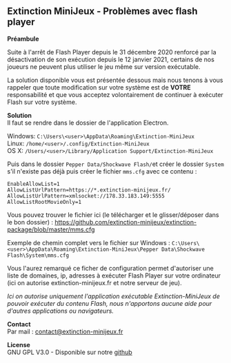 ## Extinction MiniJeux - Problèmes avec flash player

**Préambule**

Suite à l'arrêt de Flash Player depuis le 31 décembre 2020 renforcé par la désactivation de son exécution depuis le 12 janvier 2021, certains de nos joueurs ne peuvent plus utiliser le jeu même sur version exécutable.

La solution disponible vous est présentée dessous mais nous tenons à vous rappeler que toute modification sur votre système est de **VOTRE** responsabilité et que vous acceptez volontairement de continuer à exécuter Flash sur votre système.

**Solution**  
Il faut se rendre dans le dossier de l'application Electron.

Windows:
`C:\Users\<user>\AppData\Roaming\Extinction-MiniJeux`  
Linux:
`/home/<user>/.config/Extinction-MiniJeux`  
OS X:
`/Users/<user>/Library/Application Support/Extinction-MiniJeux`

Puis dans le dossier `Pepper Data/Shockwave Flash/`et créer le dossier `System` s'il n'existe pas déjà puis créer le fichier `mms.cfg` avec ce contenu :
```
EnableAllowList=1
AllowListUrlPattern=https://*.extinction-minijeux.fr/
AllowListUrlPattern=xmlsocket://178.33.183.149:5555
AllowListRootMovieOnly=1
```

Vous pouvez trouver le fichier ici (le télécharger et le glisser/déposer dans le bon dossier) : https://github.com/extinction-minijeux/extinction-package/blob/master/mms.cfg

Exemple de chemin complet vers le fichier sur Windows : `C:\Users\<user>\AppData\Roaming\Extinction-MiniJeux\Pepper Data\Shockwave Flash\System\mms.cfg`

Vous l'aurez remarqué ce ficher de configuration permet d'autoriser une liste de domaines, ip, adresses à exécuter Flash Player sur votre ordinateur (ici on autorise extinction-minijeux.fr et notre serveur de jeu).

*Ici on autorise uniquement l'application exécutable Extinction-MiniJeux de pouvoir exécuter du contenu Flash, nous n'apportons aucune aide pour d'autres applications ou navigateurs.*

**Contact**  
Par mail : contact@extinction-minijeux.fr

**License**  
GNU GPL V3.0 - Disponible sur notre [github](https://github.com/extinction-minijeux/extinction-package/blob/master/LICENSE)
